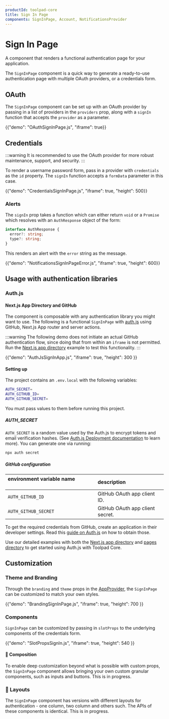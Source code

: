 ```yaml
---
productId: toolpad-core
title: Sign In Page
components: SignInPage, Account, NotificationsProvider
---
```


# Sign In Page

<p class="description">A component that renders a functional authentication page for your application.</p>

The `SignInPage` component is a quick way to generate a ready-to-use authentication page with multiple OAuth providers, or a credentials form.

## OAuth

The `SignInPage` component can be set up with an OAuth provider by passing in a list of providers in the `providers` prop, along with a `signIn` function that accepts the `provider` as a parameter.

{{"demo": "OAuthSignInPage.js", "iframe": true}}

## Credentials

:::warning
It is recommended to use the OAuth provider for more robust maintenance, support, and security.
:::

To render a username password form, pass in a provider with `credentials` as the `id` property. The `signIn` function accepts a `formData` parameter in this case.

{{"demo": "CredentialsSignInPage.js", "iframe": true, "height": 500}}

### Alerts

The `signIn` prop takes a function which can either return `void` or a `Promise` which resolves with an `AuthResponse` object of the form:

```ts
interface AuthResponse {
  error?: string;
  type?: string;
}
```

This renders an alert with the `error` string as the message.

{{"demo": "NotificationsSignInPageError.js", "iframe": true, "height": 600}}

## Usage with authentication libraries

### Auth.js

#### Next.js App Directory and GitHub

The component is composable with any authentication library you might want to use. The following is a functional `SignInPage` with [auth.js](https://authjs.dev/) using GitHub, Next.js App router and server actions.

:::warning
The following demo does not initiate an actual GitHub authentication flow, since doing that from within an `iframe` is not permitted. Run the [Next.js app directory](https://github.com/mui/mui-toolpad/tree/master/examples/core-auth-nextjs/) example to test this functionality.
:::

{{"demo": "AuthJsSignInApp.js", "iframe": true, "height": 300 }}

#### Setting up

The project contains an `.env.local` with the following variables:

```bash
AUTH_SECRET=
AUTH_GITHUB_ID=
AUTH_GITHUB_SECRET=
```

You must pass values to them before running this project.

##### AUTH_SECRET

`AUTH_SECRET` is a random value used by the Auth.js to encrypt tokens and email verification hashes. (See [Auth.js Deployment documentation](https://authjs.dev/getting-started/deployment) to learn more). You can generate one via running:

```bash
npx auth secret
```

##### GitHub configuration

| environment variable name &nbsp;&nbsp;&nbsp;&nbsp;&nbsp;&nbsp;&nbsp;&nbsp;&nbsp;&nbsp;&nbsp;&nbsp;&nbsp;&nbsp;&nbsp;&nbsp;&nbsp;&nbsp;&nbsp;&nbsp;&nbsp; | description                     |
| :------------------------------------------------------------------------------------------------------------------------------------------------------- | :------------------------------ |
| `AUTH_GITHUB_ID`                                                                                                                                         | GitHub OAuth app client ID.     |
| `AUTH_GITHUB_SECRET`                                                                                                                                     | GitHub OAuth app client secret. |

To get the required credentials from GitHub, create an application in their developer settings. Read this [guide on Auth.js](https://authjs.dev/guides/configuring-github) on how to obtain those.

Use our detailed examples with both the [Next.js app directory](https://github.com/mui/mui-toolpad/tree/master/examples/core-auth-nextjs/) and [pages directory](https://github.com/mui/mui-toolpad/tree/master/examples/core-auth-nextjs-pages/) to get started using Auth.js with Toolpad Core.

## Customization

### Theme and Branding

Through the `branding` and `theme` props in the [AppProvider](https://mui.com/toolpad/core/react-app-provider/), the `SignInPage` can be customized to match your own styles.

{{"demo": "BrandingSignInPage.js", "iframe": true, "height": 700 }}

### Components

`SignInPage` can be customized by passing in `slotProps` to the underlying components of the credentials form.

{{"demo": "SlotPropsSignIn.js", "iframe": true, "height": 540 }}

#### 🚧 Composition

To enable deep customization beyond what is possible with custom props, the `SignInPage` component allows bringing your own custom granular components, such as inputs and buttons. This is in progress.

### 🚧 Layouts

The `SignInPage` component has versions with different layouts for authentication - one column, two column and others such. The APIs of these components is identical. This is in progress.
